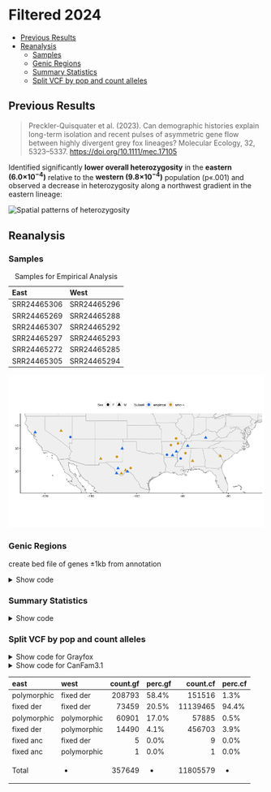 Filtered 2024
================

-   [Previous Results](#previous-results)
-   [Reanalysis](#reanalysis)
    -   [Samples](#samples)
    -   [Genic Regions](#genic-regions)
    -   [Summary Statistics](#summary-statistics)
    -   [Split VCF by pop and count
        alleles](#split-vcf-by-pop-and-count-alleles)

## Previous Results

> Preckler-Quisquater et al. (2023). Can demographic histories explain
> long-term isolation and recent pulses of asymmetric gene flow between
> highly divergent grey fox lineages? Molecular Ecology, 32, 5323–5337.
> <https://doi.org/10.1111/mec.17105>

Identified significantly **lower overall heterozygosity** in the
**eastern (6.0×10<sup>−4</sup>)** relative to the **western
(9.8×10<sup>−4</sup>)** population (p«.001) and observed a decrease in
heterozygosity along a northwest gradient in the eastern lineage:

![Spatial patterns of
heterozygosity](https://onlinelibrary.wiley.com/cms/asset/95887713-c8e0-4754-a42f-c3f0aeedb70a/mec17105-fig-0006-m.jpg)

## Reanalysis

### Samples

<table>
<caption>
Samples for Empirical Analysis
</caption>
<thead>
<tr>
<th style="text-align:left;">
East
</th>
<th style="text-align:left;">
West
</th>
</tr>
</thead>
<tbody>
<tr>
<td style="text-align:left;">
SRR24465306
</td>
<td style="text-align:left;">
SRR24465296
</td>
</tr>
<tr>
<td style="text-align:left;">
SRR24465269
</td>
<td style="text-align:left;">
SRR24465288
</td>
</tr>
<tr>
<td style="text-align:left;">
SRR24465307
</td>
<td style="text-align:left;">
SRR24465292
</td>
</tr>
<tr>
<td style="text-align:left;">
SRR24465297
</td>
<td style="text-align:left;">
SRR24465293
</td>
</tr>
<tr>
<td style="text-align:left;">
SRR24465272
</td>
<td style="text-align:left;">
SRR24465285
</td>
</tr>
<tr>
<td style="text-align:left;">
SRR24465305
</td>
<td style="text-align:left;">
SRR24465294
</td>
</tr>
</tbody>
</table>

![](sumstats_files/figure-gfm/Samples-1.png)<!-- -->

### Genic Regions

create bed file of genes ±1kb from annotation

<details>
<summary>
Show code
</summary>

<br>

``` r
##Canfam3.1 annotation

chroms <- read_tsv("sumstats_files/canfamchrom.txt")

cfgenes <- read_tsv("sumstats_files/canFam3.1_ensembleGenes", col_names = T) %>% 
  left_join(chroms, by=c("chrom"="Chromosome")) %>% 
  filter(str_detect(chrom, "chr\\d")) %>%  
  mutate(newstart=txStart-1000, newend=txEnd+1000) %>% 
  mutate(start=case_when(newstart<0 ~ 1, TRUE ~ newstart)) %>%
  mutate(end=case_when(newend>as.numeric(Size) ~ as.numeric(Size), TRUE ~ newend)) %>%
  select(chrom,start,end)

mergecf <- bed_merge(cfgenes)

mergecf %>% write_tsv("sumstats_files/cfgenes1kb.bed", col_names = F)


#Grayfox liftover annotation

galba <- fread("sumstats_files/galba.gtf.gz")

chroms <- read_tsv("inputstats_files/grayfox_renameChroms_number.txt", col_names = c("scaf","chrom")) %>% 
  separate(scaf, remove=F, c(NA,NA,NA,NA,NA,"length"))

gfgenes <- galba %>% left_join(chroms,by=c("V1"="scaf")) %>% na.omit() %>%
  mutate(newstart=V4-1000, newend=V5+1000) %>% 
  mutate(start=case_when(newstart<0 ~ 1, TRUE ~ newstart)) %>%
  mutate(end=case_when(newend>as.numeric(length) ~ as.numeric(length), TRUE ~ newend)) %>%
  select(chrom,start,end)

mergegf <- bed_merge(gfgenes)

mergegf %>% write_tsv("sumstats_files/gfgenes1kb.bed", col_names = F)
```

</details>

### Summary Statistics

<details>
<summary>
Show code
</summary>

<br>

``` bash
#!/bin/sh
#SBATCH --job-name=varpi10kb
#SBATCH --output=/scratch1/marjanak/varpi10kb.out
#SBATCH --error=/scratch1/marjanak/varpi10kb.err
#SBATCH --partition=qcb
#SBATCH --time=30:00:00
#SBATCH --ntasks=1
#SBATCH --cpus-per-task=4
#SBATCH --mem-per-cpu=8000MB
#SBATCH --mail-type=END,FAIL # notifications for job done & fail
#SBATCH --mail-user=marjanak@usc.edu

module load vcftools
module load bcftools

vcftools --gzvcf /project/jazlynmo_738/DataRepository/Canids/Variants/GrayFox/Mainland/grayfox_filtered.renameChroms.Mainland.drop295.ACgr25_DPgr165lt500.vcf.gz --keep east6.txt --exclude-bed gfgenes1kb.bed --window-pi 10000 --out gf_east6_pi_10kb.out

vcftools --gzvcf /project/jazlynmo_738/DataRepository/Canids/Variants/GrayFox/Mainland/Canfam3.1_filtered.renameChroms.Mainland.drop295.ACgr25_DPgr165lt500.vcf.gz --keep east6.txt --exclude-bed cfgenes1kb.bed --window-pi 10000 --out cf_east6_pi_10kb.out

vcftools --gzvcf /project/jazlynmo_738/DataRepository/Canids/Variants/GrayFox/Mainland/grayfox_filtered.renameChroms.Mainland.drop295.ACgr25_DPgr165lt500.vcf.gz --keep west6.txt --exclude-bed gfgenes1kb.bed --window-pi 10000 --out gf_west6_pi_10kb.out

vcftools --gzvcf /project/jazlynmo_738/DataRepository/Canids/Variants/GrayFox/Mainland/Canfam3.1_filtered.renameChroms.Mainland.drop295.ACgr25_DPgr165lt500.vcf.gz --keep west6.txt --exclude-bed cfgenes1kb.bed --window-pi 10000 --out cf_west6_pi_10kb.out

vcftools --gzvcf /project/jazlynmo_738/DataRepository/Canids/Variants/GrayFox/Mainland/grayfox_filtered.renameChroms.Mainland.drop295.ACgr25_DPgr165lt500.vcf.gz --keep empirical.txt --exclude-bed gfgenes1kb.bed --het --out grayfox.het

vcftools --gzvcf /project/jazlynmo_738/DataRepository/Canids/Variants/GrayFox/Mainland/Canfam3.1_filtered.renameChroms.Mainland.drop295.ACgr25_DPgr165lt500.vcf.gz --keep empirical.txt --exclude-bed cfgenes1kb.bed --het --out canfam31.het

bcftools stats -S empirical.txt -T ^gfgenes1kb.bed /project/jazlynmo_738/DataRepository/Canids/Variants/GrayFox/Mainland/grayfox_filtered.renameChroms.Mainland.drop295.ACgr25_DPgr165lt500.vcf.gz > grayfox.seg

bcftools stats -S empirical.txt -T ^cfgenes1kb.bed /project/jazlynmo_738/DataRepository/Canids/Variants/GrayFox/Mainland/Canfam3.1_filtered.renameChroms.Mainland.drop295.ACgr25_DPgr165lt500.vcf.gz > canfam31.seg
```

</details>

### Split VCF by pop and count alleles

<details>
<summary>
Show code for Grayfox
</summary>

<br>

``` bash
#!/bin/sh
#SBATCH --job-name=sepvcf
#SBATCH --output=/scratch1/marjanak/sepvcf.out
#SBATCH --error=/scratch1/marjanak/sepvcf.err
#SBATCH --partition=qcb
#SBATCH --time=10:00:00
#SBATCH --ntasks=1
#SBATCH --cpus-per-task=4
#SBATCH --mem-per-cpu=8000MB
#SBATCH --mail-type=END,FAIL # notifications for job done & fail
#SBATCH --mail-user=marjanak@usc.edu

module load bcftools

bcftools view -Oz -S west6.txt /project/jazlynmo_738/DataRepository/Canids/Variants/GrayFox/Mainland/grayfox_filtered.renameChroms.Mainland.drop295.ACgr25_DPgr165lt500.vcf.gz > west6.vcf.gz

bcftools view -Oz -S east6.txt /project/jazlynmo_738/DataRepository/Canids/Variants/GrayFox/Mainland/grayfox_filtered.renameChroms.Mainland.drop295.ACgr25_DPgr165lt500.vcf.gz > east6.vcf.gz

bcftools index -t west6.vcf.gz

bcftools index -t east6.vcf.gz

vcftools --gzvcf east6.vcf.gz --counts --exclude-bed gfgenes1kb.bed

vcftools --gzvcf west6.vcf.gz --counts --exclude-bed gfgenes1kb.bed
```

</details>
<details>
<summary>
Show code for CanFam3.1
</summary>

<br>

``` bash
#!/bin/sh
#SBATCH --job-name=cfsepvcf
#SBATCH --output=/scratch1/marjanak/cfsepvcf.out
#SBATCH --error=/scratch1/marjanak/cfsepvcf.err
#SBATCH --partition=qcb
#SBATCH --time=10:00:00
#SBATCH --ntasks=1
#SBATCH --cpus-per-task=4
#SBATCH --mem-per-cpu=8000MB
#SBATCH --mail-type=END,FAIL # notifications for job done & fail
#SBATCH --mail-user=marjanak@usc.edu

module load bcftools
module load vcftools

bcftools view -Oz -S west6.txt /project/jazlynmo_738/DataRepository/Canids/Variants/GrayFox/Mainland/Canfam3.1_filtered.renameChroms.Mainland.drop295.ACgr25_DPgr165lt500.vcf.gz > cfwest6.vcf.gz

bcftools view -Oz -S east6.txt /project/jazlynmo_738/DataRepository/Canids/Variants/GrayFox/Mainland/Canfam3.1_filtered.renameChroms.Mainland.drop295.ACgr25_DPgr165lt500.vcf.gz > cfeast6.vcf.gz

bcftools index -t cfwest6.vcf.gz

bcftools index -t cfeast6.vcf.gz

vcftools --gzvcf cfeast6.vcf.gz --counts --exclude-bed cfgenes1kb.bed --out cfeast

vcftools --gzvcf cfwest6.vcf.gz --counts --exclude-bed cfgenes1kb.bed --out cfwest
```

</details>
<table>
<thead>
<tr>
<th style="text-align:left;">
east
</th>
<th style="text-align:left;">
west
</th>
<th style="text-align:right;">
count.gf
</th>
<th style="text-align:left;">
perc.gf
</th>
<th style="text-align:right;">
count.cf
</th>
<th style="text-align:left;">
perc.cf
</th>
</tr>
</thead>
<tbody>
<tr>
<td style="text-align:left;">
polymorphic
</td>
<td style="text-align:left;">
fixed der
</td>
<td style="text-align:right;">
208793
</td>
<td style="text-align:left;">
58.4%
</td>
<td style="text-align:right;">
151516
</td>
<td style="text-align:left;">
1.3%
</td>
</tr>
<tr>
<td style="text-align:left;">
fixed der
</td>
<td style="text-align:left;">
fixed der
</td>
<td style="text-align:right;">
73459
</td>
<td style="text-align:left;">
20.5%
</td>
<td style="text-align:right;">
11139465
</td>
<td style="text-align:left;">
94.4%
</td>
</tr>
<tr>
<td style="text-align:left;">
polymorphic
</td>
<td style="text-align:left;">
polymorphic
</td>
<td style="text-align:right;">
60901
</td>
<td style="text-align:left;">
17.0%
</td>
<td style="text-align:right;">
57885
</td>
<td style="text-align:left;">
0.5%
</td>
</tr>
<tr>
<td style="text-align:left;">
fixed der
</td>
<td style="text-align:left;">
polymorphic
</td>
<td style="text-align:right;">
14490
</td>
<td style="text-align:left;">
4.1%
</td>
<td style="text-align:right;">
456703
</td>
<td style="text-align:left;">
3.9%
</td>
</tr>
<tr>
<td style="text-align:left;">
fixed anc
</td>
<td style="text-align:left;">
fixed der
</td>
<td style="text-align:right;">
5
</td>
<td style="text-align:left;">
0.0%
</td>
<td style="text-align:right;">
9
</td>
<td style="text-align:left;">
0.0%
</td>
</tr>
<tr>
<td style="text-align:left;">
fixed anc
</td>
<td style="text-align:left;">
polymorphic
</td>
<td style="text-align:right;">
1
</td>
<td style="text-align:left;">
0.0%
</td>
<td style="text-align:right;">
1
</td>
<td style="text-align:left;">
0.0%
</td>
</tr>
<tr>
<td style="text-align:left;">
Total
</td>
<td style="text-align:left;">

-   </td>
    <td style="text-align:right;">
    357649
    </td>
    <td style="text-align:left;">

    -   </td>
        <td style="text-align:right;">
        11805579
        </td>
        <td style="text-align:left;">

        -   </td>
            </tr>
            </tbody>
            </table>
